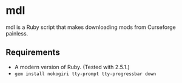 # mdl

mdl is a Ruby script that makes downloading mods from Curseforge painless.

## Requirements

* A modern version of Ruby. (Tested with 2.5.1.)
* `gem install nokogiri tty-prompt tty-progressbar down`

